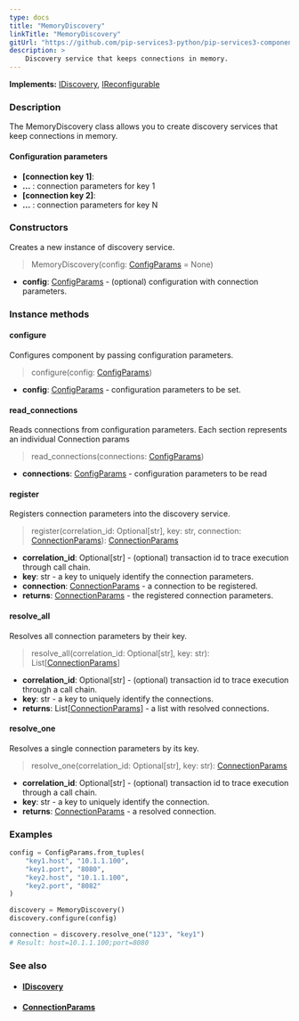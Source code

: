 ```yaml
---
type: docs
title: "MemoryDiscovery"
linkTitle: "MemoryDiscovery"
gitUrl: "https://github.com/pip-services3-python/pip-services3-components-python"
description: >
    Discovery service that keeps connections in memory.
---
```


**Implements:** [IDiscovery](../idiscovery), [IReconfigurable](../../../commons/config/ireconfigurable)

### Description

The MemoryDiscovery class allows you to create discovery services that keep connections in memory.


#### Configuration parameters

- **[connection key 1]**:
- **...** : connection parameters for key 1
- **[connection key 2]**:
- **...** : connection parameters for key N


### Constructors
Creates a new instance of discovery service.

> MemoryDiscovery(config: [ConfigParams](../../../commons/config/config_params) = None)

- **config**: [ConfigParams](../../../commons/config/config_params) - (optional) configuration with connection parameters.


### Instance methods

#### configure
Configures component by passing configuration parameters.

> configure(config: [ConfigParams](../../../commons/config/config_params))

- **config**: [ConfigParams](../../../commons/config/config_params) - configuration parameters to be set.


#### read_connections
Reads connections from configuration parameters.
Each section represents an individual Connection params

>  read_connections(connections: [ConfigParams](../../../commons/config/config_params))

- **connections**: [ConfigParams](../../../commons/config/config_params) - configuration parameters to be read


#### register
Registers connection parameters into the discovery service.

>  register(correlation_id: Optional[str], key: str, connection: [ConnectionParams](../connection_params)): [ConnectionParams](../connection_params)
- **correlation_id**: Optional[str] - (optional) transaction id to trace execution through call chain.
- **key**: str - a key to uniquely identify the connection parameters.
- **connection**: [ConnectionParams](../connection_params) - a connection to be registered.
- **returns**: [ConnectionParams](../connection_params) - the registered connection parameters.


#### resolve_all
Resolves all connection parameters by their key.

>  resolve_all(correlation_id: Optional[str], key: str): List[[ConnectionParams](../connection_params)]

- **correlation_id**: Optional[str] - (optional) transaction id to trace execution through a call chain.
- **key**: str - a key to uniquely identify the connections.
- **returns**: List[[ConnectionParams](../connection_params)] - a list with resolved connections.


#### resolve_one
Resolves a single connection parameters by its key.

>  resolve_one(correlation_id: Optional[str], key: str): [ConnectionParams](../connection_params)

- **correlation_id**: Optional[str] - (optional) transaction id to trace execution through a call chain.
- **key**: str - a key to uniquely identify the connection. 
- **returns**: [ConnectionParams](../connection_params) - a resolved connection.

### Examples

```python
config = ConfigParams.from_tuples(
    "key1.host", "10.1.1.100",
    "key1.port", "8080",
    "key2.host", "10.1.1.100",
    "key2.port", "8082"
)

discovery = MemoryDiscovery()
discovery.configure(config)

connection = discovery.resolve_one("123", "key1")
# Result: host=10.1.1.100;port=8080
```

### See also
- #### [IDiscovery](../idiscovery)
- #### [ConnectionParams](../connection_params)
